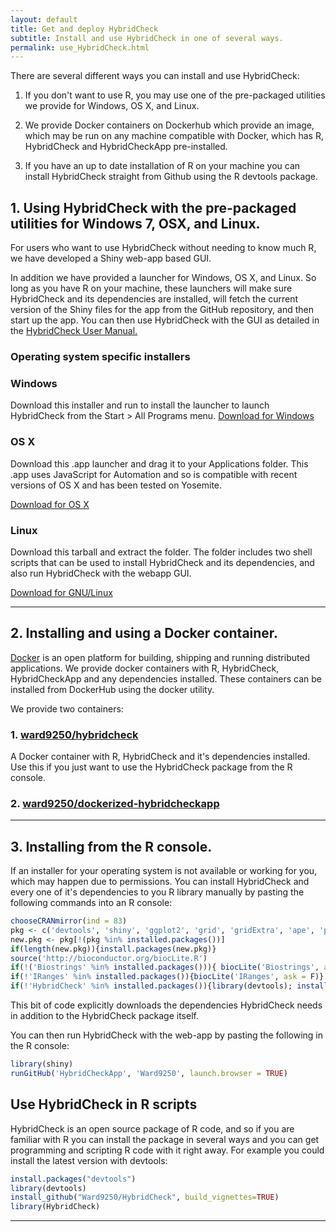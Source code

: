 ```yaml
---
layout: default
title: Get and deploy HybridCheck
subtitle: Install and use HybridCheck in one of several ways.
permalink: use_HybridCheck.html
---
```


There are several different ways you can install and use HybridCheck:

1. If you don't want to use R, you may use one of the pre-packaged utilities we
   provide for Windows, OS X, and Linux.

2. We provide Docker containers on Dockerhub which provide an image, which may be
run on any machine compatible with Docker, which has R, HybridCheck and HybridCheckApp
pre-installed.

3. If you have an up to date installation of R on your machine you can install
HybridCheck straight from Github using the R devtools package.




## 1. Using HybridCheck with the pre-packaged utilities for Windows 7, OSX, and Linux.

For users who want to use HybridCheck without needing to know much R, we have developed a Shiny web-app based GUI.

In addition we have provided a launcher for Windows, OS X, and Linux. So long as you have R on your machine, these launchers will make sure HybridCheck and its dependencies are installed, will fetch the current version of the Shiny files for the app from the GitHub repository, and then start up the app. You can then use HybridCheck with the GUI as detailed in the [HybridCheck User Manual.](./manual.html)

### Operating system specific installers
<div class="container">
      <div class="row">
        <div class="col-md-4">
          <h3>Windows</h3>
          Download this installer and run to install the launcher to launch HybridCheck from the Start > All Programs menu.
          <a class="btn btn-default" href="./Installers/Windows/HybridCheckInstaller.EXE" role="button" download="install_HybridCheckLauncher.EXE">Download for Windows</a>
        </div>
        <div class="col-md-4">
          <h3>OS X</h3>
          Download this .app launcher and drag it to your Applications folder. This .app uses JavaScript for Automation and so is compatible with recent versions of OS X and has been tested on Yosemite.
          <p><a class="btn btn-default" href="./Installers/OSX/HybridCheck.app.zip" role="button" download="HybridCheckApp.zip">Download for OS X</a></p>
       </div>
        <div class="col-md-4">
          <h3>Linux</h3>
          Download this tarball and extract the folder. The folder includes two shell scripts that can be used to install HybridCheck and its dependencies, and also run HybridCheck with the webapp GUI.
          <p><a class="btn btn-default" href="./Installers/Linux/HybridCheck_Linux_Installer.zip" role="button" download="HybridCheck_Linux_Installer_Scripts.zip">Download for GNU/Linux</a></p>
        </div>
      </div>
</div>

-----

## 2. Installing and using a Docker container.

[Docker](https://www.docker.com) is an open platform for building, shipping and
running distributed applications. We provide docker containers with R, HybridCheck,
HybridCheckApp and any dependencies installed. These containers can be installed from
DockerHub using the docker utility.

We provide two containers:

### 1. [ward9250/hybridcheck](https://hub.docker.com/r/ward9250/hybridcheck/)
A Docker container with R, HybridCheck and it's dependencies installed. Use this
if you just want to use the HybridCheck package from the R console.


### 2. [ward9250/dockerized-hybridcheckapp](https://hub.docker.com/r/ward9250/dockerized-hybridcheckapp/)
 

-----

## 3. Installing from the R console.

If an installer for your operating system is not available or working for you,
which may happen due to permissions. You can install HybridCheck and every one
of it's dependencies to you R library manually by pasting the following commands
into an R console:

```R
chooseCRANmirror(ind = 83)
pkg <- c('devtools', 'shiny', 'ggplot2', 'grid', 'gridExtra', 'ape', 'png')
new.pkg <- pkg[!(pkg %in% installed.packages())]
if(length(new.pkg)){install.packages(new.pkg)}
source('http://bioconductor.org/biocLite.R')
if(!('Biostrings' %in% installed.packages())){ biocLite('Biostrings', ask = F)}
if(!'IRanges' %in% installed.packages()){biocLite('IRanges', ask = F)}
if(!'HybridCheck' %in% installed.packages()){library(devtools); install_github('Ward9250/HybridCheck', ref = 'master')}
```
This bit of code explicitly downloads the dependencies HybridCheck needs in
addition to the HybridCheck package itself.

You can then run HybridCheck with the web-app by pasting the following in the R console:

```R
library(shiny)
runGitHub('HybridCheckApp', 'Ward9250', launch.browser = TRUE)
```

## Use HybridCheck in R scripts
HybridCheck is an open source package of R code, and so if you are familiar with R you can install the package in several ways and you can get programming and scripting R code with it right away. For example you could install the latest version with devtools:

```R
install.packages("devtools")
library(devtools)
install_github("Ward9250/HybridCheck", build_vignettes=TRUE)
library(HybridCheck)
```

-----
